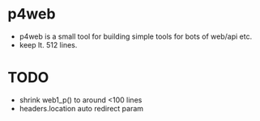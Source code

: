 # p4web

* p4web is a small tool for building simple tools for bots of web/api etc.
* keep lt. 512 lines.

# TODO

* shrink web1_p() to around <100 lines
* headers.location auto redirect param

